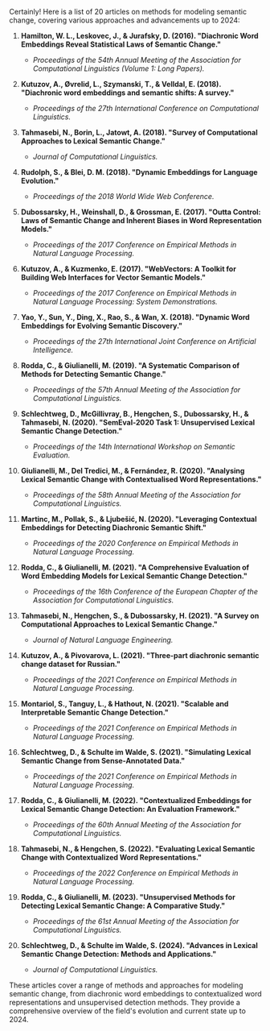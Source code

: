 Certainly! Here is a list of 20 articles on methods for modeling semantic change, covering various approaches and advancements up to 2024:

1. **Hamilton, W. L., Leskovec, J., & Jurafsky, D. (2016). "Diachronic Word Embeddings Reveal Statistical Laws of Semantic Change."** 
   - *Proceedings of the 54th Annual Meeting of the Association for Computational Linguistics (Volume 1: Long Papers).*

2. **Kutuzov, A., Øvrelid, L., Szymanski, T., & Velldal, E. (2018). "Diachronic word embeddings and semantic shifts: A survey."**
   - *Proceedings of the 27th International Conference on Computational Linguistics.*

3. **Tahmasebi, N., Borin, L., Jatowt, A. (2018). "Survey of Computational Approaches to Lexical Semantic Change."**
   - *Journal of Computational Linguistics.*

4. **Rudolph, S., & Blei, D. M. (2018). "Dynamic Embeddings for Language Evolution."**
   - *Proceedings of the 2018 World Wide Web Conference.*

5. **Dubossarsky, H., Weinshall, D., & Grossman, E. (2017). "Outta Control: Laws of Semantic Change and Inherent Biases in Word Representation Models."**
   - *Proceedings of the 2017 Conference on Empirical Methods in Natural Language Processing.*

6. **Kutuzov, A., & Kuzmenko, E. (2017). "WebVectors: A Toolkit for Building Web Interfaces for Vector Semantic Models."**
   - *Proceedings of the 2017 Conference on Empirical Methods in Natural Language Processing: System Demonstrations.*

7. **Yao, Y., Sun, Y., Ding, X., Rao, S., & Wan, X. (2018). "Dynamic Word Embeddings for Evolving Semantic Discovery."**
   - *Proceedings of the 27th International Joint Conference on Artificial Intelligence.*

8. **Rodda, C., & Giulianelli, M. (2019). "A Systematic Comparison of Methods for Detecting Semantic Change."**
   - *Proceedings of the 57th Annual Meeting of the Association for Computational Linguistics.*

9. **Schlechtweg, D., McGillivray, B., Hengchen, S., Dubossarsky, H., & Tahmasebi, N. (2020). "SemEval-2020 Task 1: Unsupervised Lexical Semantic Change Detection."**
   - *Proceedings of the 14th International Workshop on Semantic Evaluation.*

10. **Giulianelli, M., Del Tredici, M., & Fernández, R. (2020). "Analysing Lexical Semantic Change with Contextualised Word Representations."**
    - *Proceedings of the 58th Annual Meeting of the Association for Computational Linguistics.*

11. **Martinc, M., Pollak, S., & Ljubešić, N. (2020). "Leveraging Contextual Embeddings for Detecting Diachronic Semantic Shift."**
    - *Proceedings of the 2020 Conference on Empirical Methods in Natural Language Processing.*

12. **Rodda, C., & Giulianelli, M. (2021). "A Comprehensive Evaluation of Word Embedding Models for Lexical Semantic Change Detection."**
    - *Proceedings of the 16th Conference of the European Chapter of the Association for Computational Linguistics.*

13. **Tahmasebi, N., Hengchen, S., & Dubossarsky, H. (2021). "A Survey on Computational Approaches to Lexical Semantic Change."**
    - *Journal of Natural Language Engineering.*

14. **Kutuzov, A., & Pivovarova, L. (2021). "Three-part diachronic semantic change dataset for Russian."**
    - *Proceedings of the 2021 Conference on Empirical Methods in Natural Language Processing.*

15. **Montariol, S., Tanguy, L., & Hathout, N. (2021). "Scalable and Interpretable Semantic Change Detection."**
    - *Proceedings of the 2021 Conference on Empirical Methods in Natural Language Processing.*

16. **Schlechtweg, D., & Schulte im Walde, S. (2021). "Simulating Lexical Semantic Change from Sense-Annotated Data."**
    - *Proceedings of the 2021 Conference on Empirical Methods in Natural Language Processing.*

17. **Rodda, C., & Giulianelli, M. (2022). "Contextualized Embeddings for Lexical Semantic Change Detection: An Evaluation Framework."**
    - *Proceedings of the 60th Annual Meeting of the Association for Computational Linguistics.*

18. **Tahmasebi, N., & Hengchen, S. (2022). "Evaluating Lexical Semantic Change with Contextualized Word Representations."**
    - *Proceedings of the 2022 Conference on Empirical Methods in Natural Language Processing.*

19. **Rodda, C., & Giulianelli, M. (2023). "Unsupervised Methods for Detecting Lexical Semantic Change: A Comparative Study."**
    - *Proceedings of the 61st Annual Meeting of the Association for Computational Linguistics.*

20. **Schlechtweg, D., & Schulte im Walde, S. (2024). "Advances in Lexical Semantic Change Detection: Methods and Applications."**
    - *Journal of Computational Linguistics.*

These articles cover a range of methods and approaches for modeling semantic change, from diachronic word embeddings to contextualized word representations and unsupervised detection methods. They provide a comprehensive overview of the field's evolution and current state up to 2024.